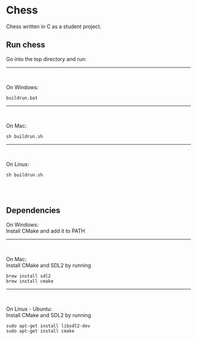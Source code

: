 # Chess

Chess written in C as a student project.

## Run chess
Go into the top directory and run:
<hr />
<br>

On Windows:
```
buildrun.bat
```
<hr />
<br>

On Mac:
```
sh buildrun.sh
```
<hr />
<br>

On Linux:
```
sh buildrun.sh
```  
<br>
<br>

## Dependencies
On Windows:  
Install CMake and add it to PATH
<hr />
<br>

On Mac:  
Install CMake and SDL2 by running
```
brew install sdl2
brew install cmake
```
<hr />
<br>

On Linux - Ubuntu:  
Install CMake and SDL2 by running
```
sudo apt-get install libsdl2-dev
sudo apt-get install cmake
```

